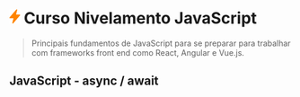 # ![DevSuperior logo](https://raw.githubusercontent.com/devsuperior/bds-assets/main/ds/devsuperior-logo-small.png) Curso Nivelamento JavaScript
>  Principais fundamentos de JavaScript para se preparar para trabalhar com frameworks front end como React, Angular e Vue.js.

## JavaScript - async / await